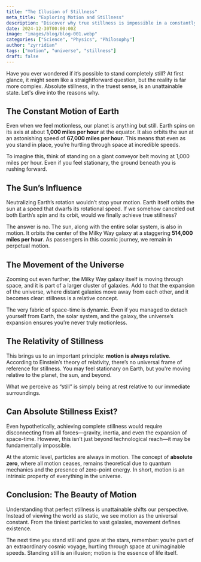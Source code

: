 ```yaml
---
title: "The Illusion of Stillness"
meta_title: "Exploring Motion and Stillness"
description: "Discover why true stillness is impossible in a constantly moving universe."
date: 2024-12-30T00:00:00Z
image: "images/blog/blog-001.webp"
categories: ["Science", "Physics", "Philosophy"]
author: "zyrridian"
tags: ["motion", "universe", "stillness"]
draft: false
---
```


Have you ever wondered if it’s possible to stand completely still? At first glance, it might seem like a straightforward question, but the reality is far more complex. Absolute stillness, in the truest sense, is an unattainable state. Let's dive into the reasons why.

## The Constant Motion of Earth

Even when we feel motionless, our planet is anything but still. Earth spins on its axis at about **1,000 miles per hour** at the equator. It also orbits the sun at an astonishing speed of **67,000 miles per hour**. This means that even as you stand in place, you’re hurtling through space at incredible speeds.

To imagine this, think of standing on a giant conveyor belt moving at 1,000 miles per hour. Even if you feel stationary, the ground beneath you is rushing forward.

## The Sun’s Influence

Neutralizing Earth’s rotation wouldn’t stop your motion. Earth itself orbits the sun at a speed that dwarfs its rotational speed. If we somehow canceled out both Earth’s spin and its orbit, would we finally achieve true stillness?

The answer is no. The sun, along with the entire solar system, is also in motion. It orbits the center of the Milky Way galaxy at a staggering **514,000 miles per hour**. As passengers in this cosmic journey, we remain in perpetual motion.

## The Movement of the Universe

Zooming out even further, the Milky Way galaxy itself is moving through space, and it is part of a larger cluster of galaxies. Add to that the expansion of the universe, where distant galaxies move away from each other, and it becomes clear: stillness is a relative concept. 

The very fabric of space-time is dynamic. Even if you managed to detach yourself from Earth, the solar system, and the galaxy, the universe’s expansion ensures you’re never truly motionless.

## The Relativity of Stillness

This brings us to an important principle: **motion is always relative**. According to Einstein’s theory of relativity, there’s no universal frame of reference for stillness. You may feel stationary on Earth, but you're moving relative to the planet, the sun, and beyond.

What we perceive as “still” is simply being at rest relative to our immediate surroundings.

## Can Absolute Stillness Exist?

Even hypothetically, achieving complete stillness would require disconnecting from all forces—gravity, inertia, and even the expansion of space-time. However, this isn’t just beyond technological reach—it may be fundamentally impossible.

At the atomic level, particles are always in motion. The concept of **absolute zero**, where all motion ceases, remains theoretical due to quantum mechanics and the presence of zero-point energy. In short, motion is an intrinsic property of everything in the universe.

## Conclusion: The Beauty of Motion

Understanding that perfect stillness is unattainable shifts our perspective. Instead of viewing the world as static, we see motion as the universal constant. From the tiniest particles to vast galaxies, movement defines existence.

The next time you stand still and gaze at the stars, remember: you’re part of an extraordinary cosmic voyage, hurtling through space at unimaginable speeds. Standing still is an illusion; motion is the essence of life itself.
